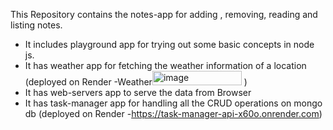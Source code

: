 This Repository contains the notes-app for adding , removing, reading and listing notes.
- It includes playground app for trying out some basic concepts in node js.
- It has weather app for fetching the weather information of a location (deployed on Render -Weather<img width="143" height="23" alt="image" src="https://github.com/user-attachments/assets/299b765d-ac78-4a8a-8c7f-9f3329fa91db" />
)
- It has web-servers app to serve the data from Browser
- It has task-manager app for handling all the CRUD operations on mongo db (deployed on Render -https://task-manager-api-x60o.onrender.com)
